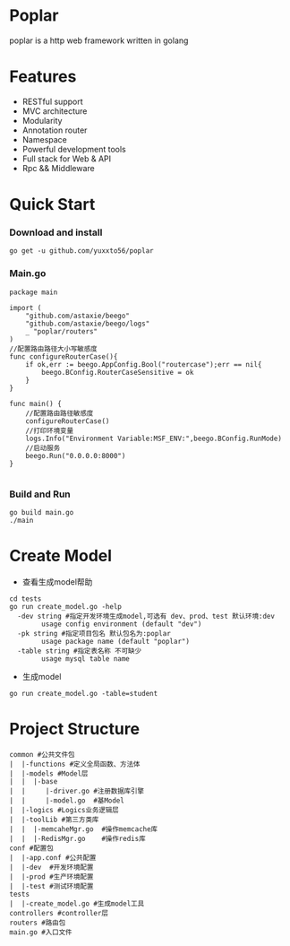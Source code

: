 # Poplar
poplar is a http web framework written in golang
# Features
* RESTful support
* MVC architecture
* Modularity
* Annotation router
* Namespace
* Powerful development tools
* Full stack for Web & API
* Rpc && Middleware
# Quick Start
### Download and install
```cassandraql
go get -u github.com/yuxxto56/poplar
```
### Main.go
```cassandraql
package main

import (
	"github.com/astaxie/beego"
	"github.com/astaxie/beego/logs"
	_ "poplar/routers"
)
//配置路由路径大小写敏感度
func configureRouterCase(){
	if ok,err := beego.AppConfig.Bool("routercase");err == nil{
		beego.BConfig.RouterCaseSensitive = ok
	}
}

func main() {
	//配置路由路径敏感度
	configureRouterCase()
	//打印环境变量
	logs.Info("Environment Variable:MSF_ENV:",beego.BConfig.RunMode)
	//启动服务
	beego.Run("0.0.0.0:8000")
}


```
### Build and Run
```cassandraql
go build main.go
./main
```

# Create Model
* 查看生成model帮助
```cassandraql
cd tests
go run create_model.go -help
  -dev string #指定开发环境生成model,可选有 dev、prod、test 默认环境:dev
        usage config environment (default "dev")
  -pk string #指定项目包名 默认包名为:poplar
        usage package name (default "poplar")
  -table string #指定表名称 不可缺少
        usage mysql table name
```
* 生成model
```cassandraql
go run create_model.go -table=student
```

# Project Structure
```cassandraql
common #公共文件包
|  |-functions #定义全局函数、方法体
|  |-models #Model层
|  |  |-base
|  |     |-driver.go #注册数据库引擎
|  |     |-model.go  #基Model
|  |-logics #Logics业务逻辑层
|  |-toolLib #第三方类库
|  |  |-memcaheMgr.go  #操作memcache库
|  |  |-RedisMgr.go    #操作redis库
conf #配置包
|  |-app.conf #公共配置
|  |-dev  #开发环境配置
|  |-prod #生产环境配置
|  |-test #测试环境配置
tests
|  |-create_model.go #生成model工具
controllers #controller层
routers #路由包
main.go #入口文件
```